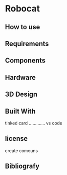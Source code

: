 # Robocat

## How to use

## Requirements

## Components

## Hardware 

## 3D Design


## Built With
 tinked card .............
 vs code 
 
## license
create comouns

## Bibliografy 
